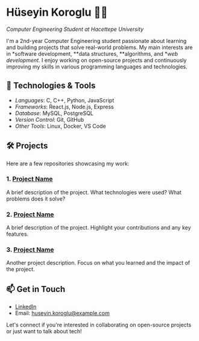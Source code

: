 # Hüseyin Koroglu 👨‍💻
*Computer Engineering Student at Hacettepe University*

I'm a 2nd-year Computer Engineering student passionate about learning and building projects that solve real-world problems. My main interests are in *software development, **data structures, **algorithms, and **web development*. I enjoy working on open-source projects and continuously improving my skills in various programming languages and technologies.

## 🔧 Technologies & Tools
- *Languages*: C, C++, Python, JavaScript
- *Frameworks*: React.js, Node.js, Express
- *Database*: MySQL, PostgreSQL
- *Version Control*: Git, GitHub
- *Other Tools*: Linux, Docker, VS Code

## 🛠 Projects
Here are a few repositories showcasing my work:

### 1. [Project Name](https://github.com/HuseyinK0r0glu/repo)
A brief description of the project. What technologies were used? What problems does it solve?

### 2. [Project Name](https://github.com/HuseyinK0r0glu/repo)
A brief description of the project. Highlight your contributions and any key features.

### 3. [Project Name](https://github.com/HuseyinK0r0glu/repo)
Another project description. Focus on what you learned and the impact of the project.

## 📫 Get in Touch
- [LinkedIn](https://www.linkedin.com/in/huseyinkoroglu)
- Email: huseyin.koroglu@example.com

Let's connect if you're interested in collaborating on open-source projects or just want to talk about tech!
